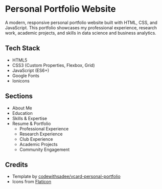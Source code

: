 # Personal Portfolio Website

A modern, responsive personal portfolio website built with HTML, CSS, and JavaScript. This portfolio showcases my professional experience, research work, academic projects, and skills in data science and business analytics.

## Tech Stack

- HTML5
- CSS3 (Custom Properties, Flexbox, Grid)
- JavaScript (ES6+)
- Google Fonts
- Ionicons

## Sections

- About Me
- Education
- Skills & Expertise
- Resume & Portfolio
  - Professional Experience
  - Research Experience
  - Club Experience
  - Academic Projects
  - Community Engagement

## Credits

- Template by [codewithsadee/vcard-personal-portfolio](https://github.com/codewithsadee/vcard-personal-portfolio)
- Icons from [Flaticon](https://www.flaticon.com/)
